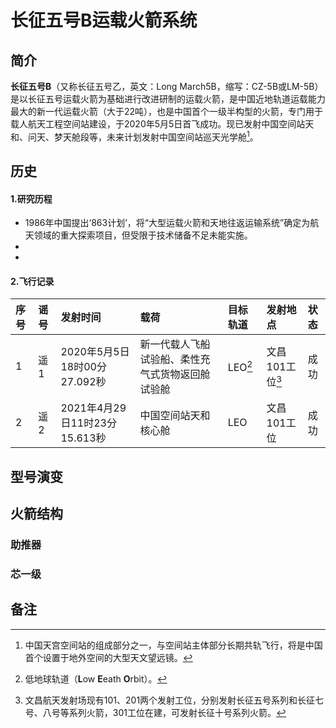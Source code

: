 <!--
 * @Author: blueWALL-E
 * @Date: 2025-06-24 15:46:33
 * @LastEditTime: 2025-06-24 16:19:12
 * @FilePath: \Chinese Aerospace History\载人航天工程\十四大分系统介绍\长征二号F运载火箭系统.md
 * @Description: 长征二号F运载火箭系统
 * @Wearing:  Read only, do not modify place!!! 
 * @Shortcut keys:  ctrl+alt+/ ctrl+alt+z
-->

# 长征五号B运载火箭系统

## 简介
**长征五号B**（又称长征五号乙，英文：Long March5B，缩写：CZ-5B或LM-5B）是以长征五号运载火箭为基础进行改进研制的运载火箭，是中国近地轨道运载能力最大的新一代运载火箭（大于22吨），也是中国首个一级半构型的火箭，专门用于载人航天工程空间站建设，于2020年5月5日首飞成功。现已发射中国空间站天和、问天、梦天舱段等，未来计划发射中国空间站巡天光学舱[^巡天光学舱]。

## 历史
#### 1.研究历程
- 1986年中国提出‘863计划’，将“大型运载火箭和天地往返运输系统”确定为航天领域的重大探索项目，但受限于技术储备不足未能实施。
- 
- 

#### 2.飞行记录
|序号|谣号|发射时间|载荷|目标轨道|发射地点|状态|
|:---|:---|:-------|:--|:------|:-------|:---|
|1|遥1|2020年5月5日18时00分27.092秒|新一代载人飞船试验船、柔性充气式货物返回舱试验舱|LEO[^LEO]|文昌101工位[^文昌]|成功|
|2|遥2|2021年4月29日11时23分15.613秒|中国空间站天和核心舱|LEO|文昌101工位|成功|

## 型号演变

## 火箭结构

### 助推器

### 芯一级

## 备注
[^巡天光学舱]:中国天宫空间站的组成部分之一，与空间站主体部分长期共轨飞行，将是中国首个设置于地外空间的大型天文望远镜。

[^LEO]:低地球轨道（**L**ow **E**eath **O**rbit）。

[^文昌]:文昌航天发射场现有101、201两个发射工位，分别发射长征五号系列和长征七号、八号等系列火箭，301工位在建，可发射长征十号系列火箭。